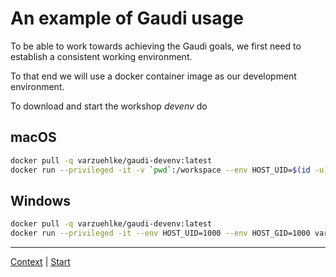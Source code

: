 # An example of Gaudi usage

To be able to work towards achieving the Gaudi goals, we first need to establish a consistent working environment.

To that end we will use a docker container image as our development environment.

To download and start the workshop _devenv_ do

## macOS

```sh
docker pull -q varzuehlke/gaudi-devenv:latest
docker run --privileged -it -v `pwd`:/workspace --env HOST_UID=$(id -u) --env HOST_GID=$(id -g) varzuehlke/gaudi-devenv:latest
```

## Windows

```sh
docker pull -q varzuehlke/gaudi-devenv:latest
docker run --privileged -it --env HOST_UID=1000 --env HOST_GID=1000 varzuehlke/gaudi-devenv:latest
```

----
[Context](Context.md) | [Start](Start.md)